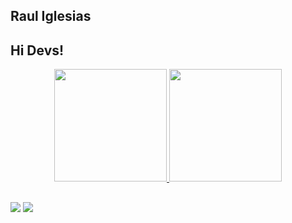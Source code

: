  ## Raul Iglesias 
 ## Hi Devs! 
<div align="center">
  <a href="https://github.com/rauliglesias">
  <img height="180em" src="https://github-readme-stats.vercel.app/api?username=rauliglesias&show_icons=true&theme=dark&include_all_commits=true&count_private=true"/>
  <img height="180em" src="https://github-readme-stats.vercel.app/api/top-langs/?username=rauliglesias&layout=compact&langs_count=7&theme=dark"/>
</div>

 
  ##
 
<div> 
  <a href = "mailto:raul.iglesias1101@gmail.com"><img src="https://img.shields.io/badge/-Gmail-%23333?style=for-the-badge&logo=gmail&logoColor=white" target="_blank"></a>
  <a href="https://br.linkedin.com/in/raul-iglesias-8010201a1" target="_blank"><img src="https://img.shields.io/badge/-LinkedIn-%230077B5?style=for-the-badge&logo=linkedin&logoColor=white" target="_blank"></a> 

 
</div>
